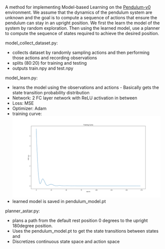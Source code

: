 A method for implementing Model-based Learning on the [Pendulum-v0](https://gym.openai.com/envs/Pendulum-v0/) environment. 
We assume that the dynamics of the pendulum system are unknown and the goal is to compute a sequence of actions that ensure the pendulum can stay in an upright position.
We first the learn the model of the system by random exploration. Then using the learned model, use a planner to compute the sequence of states required to achieve the desired position.

model_collect_dataset.py:
* collects dataset by randomly sampling actions and then performing those actions and recording observations
* splits (80:20) for training and testing 
* outputs train.npy and test.npy

model_learn.py:
* learns the model using the observations and actions - Basically gets the state transition probability distribution
* Network: 2 FC layer network with ReLU activation in between
* Loss: MSE
* Optimizer: Adam
* training curve:![picture alt](training_loss.png)
* learned model is saved in pendulum_model.pt

planner_astar.py:
* plans a path from the default rest position 0 degrees to the upright 180degree position. 
* Uses the pendulum_model.pt to get the state transitions between states and 
* Discretizes continuous state space and action space








